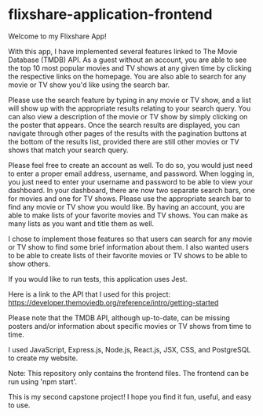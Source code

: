 # flixshare-application-frontend
Welcome to my Flixshare App!

With this app, I have implemented several features linked to The Movie Database (TMDB) API. As a guest without an account, you are able to see the top 10 most popular movies and TV shows at any given time by clicking the respective links on the homepage. You are also able to search for any movie or TV show you'd like using the search bar.

Please use the search feature by typing in any movie or TV show, and a list will show up with the appropriate results relating to your search query. You can also view a description of the movie or TV show by simply clicking on the poster that appears. Once the search results are displayed, you can navigate through other pages of the results with the pagination buttons at the bottom of the results list, provided there are still other movies or TV shows that match your search query.

Please feel free to create an account as well. To do so, you would just need to enter a proper email address, username, and password. When logging in, you just need to enter your username and password to be able to view your dashboard. In your dashboard, there are now two separate search bars, one for movies and one for TV shows. Please use the appropriate search bar to find any movie or TV show you would like. By having an account, you are able to make lists of your favorite movies and TV shows. You can make as many lists as you want and title them as well.

I chose to implement those features so that users can search for any movie or TV show to find some brief information about them. I also wanted users to be able to create lists of their favorite movies or TV shows to be able to show others.

If you would like to run tests, this application uses Jest.

Here is a link to the API that I used for this project: https://developer.themoviedb.org/reference/intro/getting-started

Please note that the TMDB API, although up-to-date, can be missing posters and/or information about specific movies or TV shows from time to time.

I used JavaScript, Express.js, Node.js, React.js, JSX, CSS, and PostgreSQL to create my website.

Note: This repository only contains the frontend files. The frontend can be run using 'npm start'.

This is my second capstone project! I hope you find it fun, useful, and easy to use.
